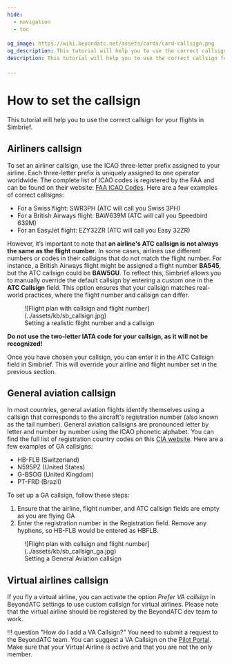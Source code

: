 ```yaml
---
hide:
  - navigation
  - toc

og_image: https://wiki.beyondatc.net/assets/cards/card-callsign.png
og_description: This tutorial will help you to use the correct callsign for your flights in Simbrief.
description: This tutorial will help you to use the correct callsign for your flights in Simbrief.

---
```


# How to set the callsign

This tutorial will help you to use the correct callsign for your flights in Simbrief.

## Airliners callsign

To set an airliner callsign, use the ICAO three-letter prefix assigned to your airline. Each three-letter prefix is uniquely assigned to one operator worldwide. The complete list of ICAO codes is registered by the FAA and can be found on their website: [FAA ICAO Codes](https://www.faa.gov/air_traffic/publications/atpubs/cnt_html/chap3_section_1.html). Here are a few examples of correct callsigns:

- For a Swiss flight: SWR3PH (ATC will call you Swiss 3PH)
- For a British Airways flight: BAW639M (ATC will call you Speedbird 639M)
- For an EasyJet flight: EZY32ZR (ATC will call you Easy 32ZR)

However, it’s important to note that **an airline's ATC callsign is not always the same as the flight number**. In some cases, airlines use different numbers or codes in their callsigns that do not match the flight number. For instance, a British Airways flight might be assigned a flight number **BA545**, but the ATC callsign could be **BAW5GU**. To reflect this, Simbrief allows you to manually override the default callsign by entering a custom one in the **ATC Callsign** field. This option ensures that your callsign matches real-world practices, where the flight number and callsign can differ.

<figure markdown>
  ![Flight plan with callsign and flight number](../assets/kb/sb_callsign.jpg)
  <figcaption>Setting a realistic flight number and a callsign</figcaption>
</figure>

**Do not use the two-letter IATA code for your callsign, as it will not be recognized!**

Once you have chosen your callsign, you can enter it in the ATC Callsign field in Simbrief. This will override your airline and flight number set in the previous section.

## General aviation callsign

In most countries, general aviation flights identify themselves using a callsign that corresponds to the aircraft's registration number (also known as the tail number). General aviation callsigns are pronounced letter by letter and number by number using the ICAO phonetic alphabet. You can find the full list of registration country codes on this [CIA website](https://www.cia.gov/the-world-factbook/field/civil-aircraft-registration-country-code-prefix/). Here are a few examples of GA callsigns:

- HB-FLB (Switzerland)
- N595PZ (United States)
- G-BSOG (United Kingdom)
- PT-FRD (Brazil)

To set up a GA callsign, follow these steps:

1. Ensure that the airline, flight number, and ATC callsign fields are empty as you are flying GA
2. Enter the registration number in the Registration field. Remove any hyphens, so HB-FLB would be entered as HBFLB.

<figure markdown>
  ![Flight plan with callsign and flight number](../assets/kb/sb_callsign_ga.jpg)
  <figcaption>Setting a General Aviation callsign</figcaption>
</figure>

## Virtual airlines callsign

If you fly a virtual airline, you can activate the option *Prefer VA callsign* in BeyondATC settings to use custom callsign for virtual airlines. Please note that the virtual airline should be registered by the BeyondATC dev team to work.

!!! question "How do I add a VA Callsign?"
    You need to submit a request to the BeyondATC team. You can suggest a VA Callsign on the [Pilot Portal](https://db.beyondatc.net:8000/login). Make sure that your Virtual Airline is active and that you are not the only member.